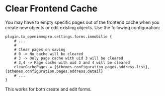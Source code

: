 # Clear Frontend Cache 

You may have to empty specific pages out of the frontend cache when you create new objects or edit existing objects. Use the following configuration:

```typo3_typoscript
plugin.tx_openimmopro.settings.forms.immobilie {
	# ...
	#
	# Clear pages on saving
	# 0 -> No cache will be cleared
	# 3 -> Only page cache with uid 3 will be cleared
	# 3,4 -> Page cache with uid 3 and 4 will be cleared
	clearCachePages = {$themes.configuration.pages.address.list},{$themes.configuration.pages.address.detail}
    # ...
}
```

This works for both create and edit forms.
